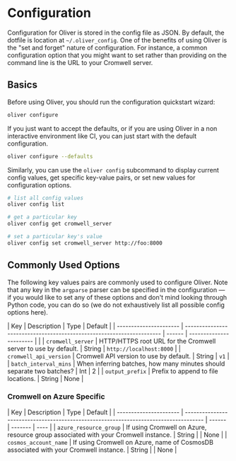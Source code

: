 # Configuration

Configuration for Oliver is stored in the config file as JSON. By default, the
dotfile is location at `~/.oliver_config`. One of the benefits of using Oliver is the "set and forget" nature of configuration. For instance, a common configuration option that you might want to set rather than providing on the command line is the URL to your Cromwell server.

## Basics

Before using Oliver, you should run the configuration quickstart wizard:

```bash
oliver configure
```

If you just want to accept the defaults, or if you are using Oliver in a non interactive environment like CI, you can just start with the default configuration.

```bash
oliver configure --defaults
```

Similarly, you can use the `oliver config` subcommand to display current config values, get specific key-value pairs, or set new values for configuration options.

```bash
# list all config values
oliver config list

# get a particular key
oliver config get cromwell_server

# set a particular key's value
oliver config set cromwell_server http://foo:8000
```

## Commonly Used Options

The following key values pairs are commonly used to configure Oliver. Note that any key in the `argparse` parser can be specified in the configuration — if you would like to set any of these options and don't mind looking through Python code, you can do so (we do not exhaustively list all possible config options here).

| Key                    | Description                                                           | Type   | Default                 |
| ---------------------- | --------------------------------------------------------------------- | ------ | ----------------------- |  |
| `cromwell_server`      | HTTP/HTTPS root URL for the Cromwell server to use by default.        | String | `http://localhost:8000` |
| `cromwell_api_version` | Cromwell API version to use by default.                               | String | `v1`                    |
| `batch_interval_mins`  | When inferring batches, how many minutes should separate two batches? | Int    | 2                       |
| `output_prefix`        | Prefix to append to file locations.                                   | String | None                    |

### Cromwell on Azure Specific

| Key                    | Description                                                                          | Type   | Default |
| ---------------------- | ------------------------------------------------------------------------------------ | ------ | ------- | ---- |
| `azure_resource_group` | If using Cromwell on Azure, resource group associated with your Cromwell instance.   | String |         | None |
| `cosmos_account_name`  | If using Cromwell on Azure, name of CosmosDB associated with your Cromwell instance. | String |         | None |